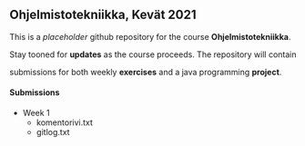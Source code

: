 ## Ohjelmistotekniikka, Kevät 2021

This is a *placeholder* github repository for the course **Ohjelmistotekniikka**.

Stay tooned for **updates** as the course proceeds. The repository will contain

submissions for both weekly **exercises** and a java programming **project**.

#### Submissions

* Week 1
  * komentorivi.txt
  * gitlog.txt
